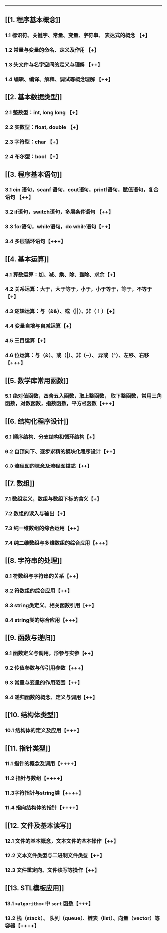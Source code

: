 ----
## [[1. 程序基本概念]]

### 1.1 标识符、关键字、常量、变量、字符串、 表达式的概念 【+】
### 1.2 常量与变量的命名、定义及作用 【+】
### 1.3 头文件与名字空间的定义与理解 【++】
### 1.4 编辑、编译、解释、调试等概念理解 【++】

## [[2. 基本数据类型]]

### 2.1 整数型：int, long long 【+】
### 2.2 实数型：float, double 【+】
### 2.3 字符型：char 【+】
### 2.4 布尔型：bool 【+】

## [[3. 程序基本语句]]

### 3.1 cin 语句，scanf 语句，cout语句，printf语句，赋值语句，复合语句 【++】
### 3.2 if语句，switch语句，多层条件语句 【++】
### 3.3 for语句，while语句，do while语句【++】
### 3.4 多层循环语句【+++】

## [[4. 基本运算]]

### 4.1 算数运算：加、减、乘、除、整除、求余【+】
### 4.2 关系运算：大于，大于等于，小于，小于等于，等于，不等于【+】
### 4.3 逻辑运算：与（&&）、或（||）、非（！）【+】
### 4.4 变量自增与自减运算【+】
### 4.5 三目运算【+】
### 4.6 位运算：与（&）、或（|）、非（~）、 异或（^）、左移、右移【+++】

## [[5. 数学库常用函数]]

### 5.1 绝对值函数，四舍五入函数，取上整函数， 取下整函数，常用三角函数，对数函数，指数函数，平方根函数【+++】

## [[6. 结构化程序设计]]

### 6.1 顺序结构、分支结构和循环结构【+】
### 6.2 自顶向下、逐步求精的模块化程序设计【++】
### 6.3 流程图的概念及流程图描述【++】

## [[7. 数组]]

### 7.1 数组定义，数组与数组下标的含义【+】
### 7.2 数组的读入与输出【+】
### 7.3 纯一维数组的综合运用【++】
### 7.4 纯二维数组与多维数组的综合应用【+++】

## [[8. 字符串的处理]]

### 8.1 符数组与字符串的关系【++】
### 8.2 符数组的综合应用【++】
### 8.3 string类定义、相关函数引用【++】
### 8.4 string类的综合应用【+++】

## [[9. 函数与递归]]

### 9.1 函数定义与调用，形参与实参【++】
### 9.2 传值参数与传引用参数【+++】
### 9.3 常量与变量的作用范围【++】
### 9.4 递归函数的概念、定义与调用【++】

## [[10. 结构体类型]]

### 10.1 结构体的定义及应用【+++】

## [[11. 指针类型]]

### 11.1 指针的概念及调用【++++】
### 11.2 指针与数组【++++】
### 11.3字符指针与string类【++++】
### 11.4 指向结构体的指针【++++】

## [[12. 文件及基本读写]]

### 12.1 文件的基本概念，文本文件的基本操作【++】
### 12.2 文本文件类型与二进制文件类型【++】
### 12.3 文件重定向、文件读写等操作【++】

## [[13. STL模板应用]]

### 13.1 `<algorithm>` 中 `sort` 函数【+++】
### 13.2 栈（stack）、 队列（queue）、链表（list）、向量（vector）等容器【++++】
